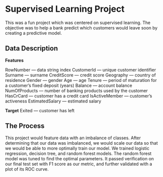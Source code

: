# Supervised Learning Project

This was a fun project which was centered on supervised learning. The objective was to help a bank predict which customers would leave soon by creating a predictive model.

## Data Description

__Features__

RowNumber — data string index
CustomerId — unique customer identifier
Surname — surname
CreditScore — credit score
Geography — country of residence
Gender — gender
Age — age
Tenure — period of maturation for a customer’s fixed deposit (years)
Balance — account balance
NumOfProducts — number of banking products used by the customer
HasCrCard — customer has a credit card
IsActiveMember — customer’s activeness
EstimatedSalary — estimated salary

__Target__
Exited — сustomer has left

## The Process

This project would feature data with an imbalance of classes. After determining that our data was imbalanced, we would scale our data so that we would be able to more optimally train our model. We trained logistic regression, decision tree, and random forest models. The random forest model was tuned to find the optimal parameters. It passed verification on our final test set with F1 score as our metric, and further validated with a plot of its ROC curve.
